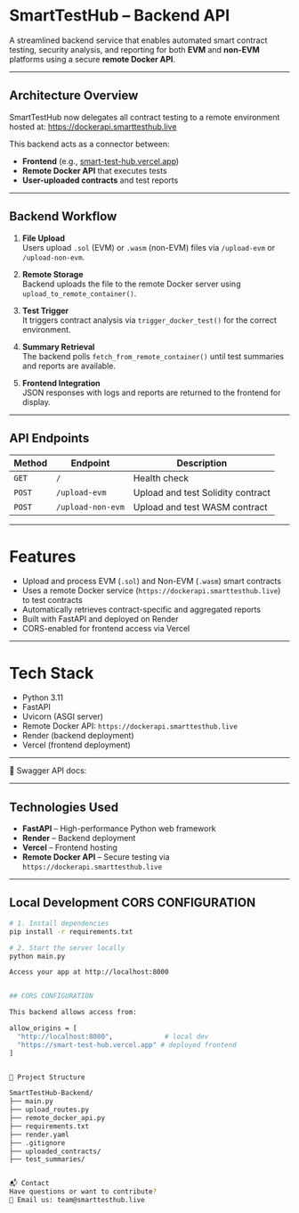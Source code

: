# SmartTestHub – Backend API

A streamlined backend service that enables automated smart contract testing, security analysis, and reporting for both **EVM** and **non-EVM** platforms using a secure **remote Docker API**.

---

##  Architecture Overview

SmartTestHub now delegates all contract testing to a remote environment hosted at:
https://dockerapi.smarttesthub.live


This backend acts as a connector between:
- **Frontend** (e.g., [smart-test-hub.vercel.app](https://smart-test-hub.vercel.app))
- **Remote Docker API** that executes tests
- **User-uploaded contracts** and test reports

---

##  Backend Workflow

1. **File Upload**  
   Users upload `.sol` (EVM) or `.wasm` (non-EVM) files via `/upload-evm` or `/upload-non-evm`.

2. **Remote Storage**  
   Backend uploads the file to the remote Docker server using `upload_to_remote_container()`.

3. **Test Trigger**  
   It triggers contract analysis via `trigger_docker_test()` for the correct environment.

4. **Summary Retrieval**  
   The backend polls `fetch_from_remote_container()` until test summaries and reports are available.

5. **Frontend Integration**  
   JSON responses with logs and reports are returned to the frontend for display.

---

## API Endpoints

| Method | Endpoint              | Description                        |
|--------|-----------------------|------------------------------------|
| `GET`  | `/`                   | Health check                       |
| `POST` | `/upload-evm`         | Upload and test Solidity contract  |
| `POST` | `/upload-non-evm`     | Upload and test WASM contract      |

 

---

# Features

- Upload and process EVM (`.sol`) and Non-EVM (`.wasm`) smart contracts
- Uses a remote Docker service (`https://dockerapi.smarttesthub.live`) to test contracts
- Automatically retrieves contract-specific and aggregated reports
- Built with FastAPI and deployed on Render
- CORS-enabled for frontend access via Vercel

---

# Tech Stack

- Python 3.11
- FastAPI
- Uvicorn (ASGI server)
- Remote Docker API: `https://dockerapi.smarttesthub.live`
- Render (backend deployment)
- Vercel (frontend deployment)

---

📘 Swagger API docs:  


---

## Technologies Used

- **FastAPI** – High-performance Python web framework
- **Render** – Backend deployment
- **Vercel** – Frontend hosting
- **Remote Docker API** – Secure testing via `https://dockerapi.smarttesthub.live`

---

## Local Development CORS CONFIGURATION

```bash
# 1. Install dependencies
pip install -r requirements.txt

# 2. Start the server locally
python main.py

Access your app at http://localhost:8000


## CORS CONFIGURATION

This backend allows access from:

allow_origins = [
  "http://localhost:8080",             # local dev
  "https://smart-test-hub.vercel.app" # deployed frontend
]


📁 Project Structure

SmartTestHub-Backend/
├── main.py
├── upload_routes.py
├── remote_docker_api.py
├── requirements.txt
├── render.yaml
├── .gitignore
├── uploaded_contracts/
├── test_summaries/


📬 Contact
Have questions or want to contribute?
📩 Email us: team@smarttesthub.live
